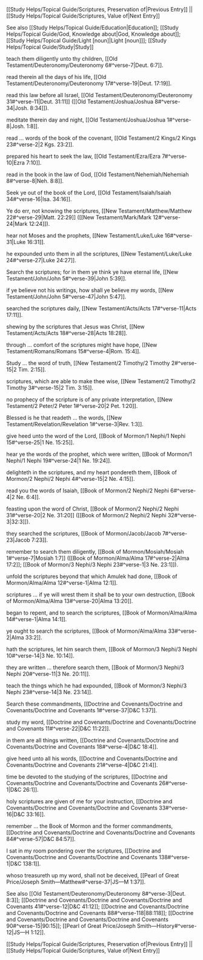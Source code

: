[[Study Helps/Topical Guide/Scriptures, Preservation of|Previous Entry]]  ||  [[Study Helps/Topical Guide/Scriptures, Value of|Next Entry]]

 See also [[Study Helps/Topical Guide/Education|Education]]; [[Study Helps/Topical Guide/God, Knowledge about|God, Knowledge about]]; [[Study Helps/Topical Guide/Light [noun]|Light [noun]]]; [[Study Helps/Topical Guide/Study|Study]]

 teach them diligently unto thy children, [[Old Testament/Deuteronomy/Deuteronomy 6#^verse-7|Deut. 6:7]].

 read therein all the days of his life, [[Old Testament/Deuteronomy/Deuteronomy 17#^verse-19|Deut. 17:19]].

 read this law before all Israel, [[Old Testament/Deuteronomy/Deuteronomy 31#^verse-11|Deut. 31:11]] ([[Old Testament/Joshua/Joshua 8#^verse-34|Josh. 8:34]]).

 meditate therein day and night, [[Old Testament/Joshua/Joshua 1#^verse-8|Josh. 1:8]].

 read ... words of the book of the covenant, [[Old Testament/2 Kings/2 Kings 23#^verse-2|2 Kgs. 23:2]].

 prepared his heart to seek the law, [[Old Testament/Ezra/Ezra 7#^verse-10|Ezra 7:10]].

 read in the book in the law of God, [[Old Testament/Nehemiah/Nehemiah 8#^verse-8|Neh. 8:8]].

 Seek ye out of the book of the Lord, [[Old Testament/Isaiah/Isaiah 34#^verse-16|Isa. 34:16]].

 Ye do err, not knowing the scriptures, [[New Testament/Matthew/Matthew 22#^verse-29|Matt. 22:29]] ([[New Testament/Mark/Mark 12#^verse-24|Mark 12:24]]).

 hear not Moses and the prophets, [[New Testament/Luke/Luke 16#^verse-31|Luke 16:31]].

 he expounded unto them in all the scriptures, [[New Testament/Luke/Luke 24#^verse-27|Luke 24:27]].

 Search the scriptures; for in them ye think ye have eternal life, [[New Testament/John/John 5#^verse-39|John 5:39]].

 if ye believe not his writings, how shall ye believe my words, [[New Testament/John/John 5#^verse-47|John 5:47]].

 searched the scriptures daily, [[New Testament/Acts/Acts 17#^verse-11|Acts 17:11]].

 shewing by the scriptures that Jesus was Christ, [[New Testament/Acts/Acts 18#^verse-28|Acts 18:28]].

 through ... comfort of the scriptures might have hope, [[New Testament/Romans/Romans 15#^verse-4|Rom. 15:4]].

 Study ... the word of truth, [[New Testament/2 Timothy/2 Timothy 2#^verse-15|2 Tim. 2:15]].

 scriptures, which are able to make thee wise, [[New Testament/2 Timothy/2 Timothy 3#^verse-15|2 Tim. 3:15]].

 no prophecy of the scripture is of any private interpretation, [[New Testament/2 Peter/2 Peter 1#^verse-20|2 Pet. 1:20]].

 Blessed is he that readeth ... the words, [[New Testament/Revelation/Revelation 1#^verse-3|Rev. 1:3]].

 give heed unto the word of the Lord, [[Book of Mormon/1 Nephi/1 Nephi 15#^verse-25|1 Ne. 15:25]].

 hear ye the words of the prophet, which were written, [[Book of Mormon/1 Nephi/1 Nephi 19#^verse-24|1 Ne. 19:24]].

 delighteth in the scriptures, and my heart pondereth them, [[Book of Mormon/2 Nephi/2 Nephi 4#^verse-15|2 Ne. 4:15]].

 read you the words of Isaiah, [[Book of Mormon/2 Nephi/2 Nephi 6#^verse-4|2 Ne. 6:4]].

 feasting upon the word of Christ, [[Book of Mormon/2 Nephi/2 Nephi 31#^verse-20|2 Ne. 31:20]] ([[Book of Mormon/2 Nephi/2 Nephi 32#^verse-3|32:3]]).

 they searched the scriptures, [[Book of Mormon/Jacob/Jacob 7#^verse-23|Jacob 7:23]].

 remember to search them diligently, [[Book of Mormon/Mosiah/Mosiah 1#^verse-7|Mosiah 1:7]] ([[Book of Mormon/Alma/Alma 17#^verse-2|Alma 17:2]]; [[Book of Mormon/3 Nephi/3 Nephi 23#^verse-1|3 Ne. 23:1]]).

 unfold the scriptures beyond that which Amulek had done, [[Book of Mormon/Alma/Alma 12#^verse-1|Alma 12:1]].

 scriptures ... if ye will wrest them it shall be to your own destruction, [[Book of Mormon/Alma/Alma 13#^verse-20|Alma 13:20]].

 began to repent, and to search the scriptures, [[Book of Mormon/Alma/Alma 14#^verse-1|Alma 14:1]].

 ye ought to search the scriptures, [[Book of Mormon/Alma/Alma 33#^verse-2|Alma 33:2]].

 hath the scriptures, let him search them, [[Book of Mormon/3 Nephi/3 Nephi 10#^verse-14|3 Ne. 10:14]].

 they are written ... therefore search them, [[Book of Mormon/3 Nephi/3 Nephi 20#^verse-11|3 Ne. 20:11]].

 teach the things which he had expounded, [[Book of Mormon/3 Nephi/3 Nephi 23#^verse-14|3 Ne. 23:14]].

 Search these commandments, [[Doctrine and Covenants/Doctrine and Covenants/Doctrine and Covenants 1#^verse-37|D&C 1:37]].

 study my word, [[Doctrine and Covenants/Doctrine and Covenants/Doctrine and Covenants 11#^verse-22|D&C 11:22]].

 in them are all things written, [[Doctrine and Covenants/Doctrine and Covenants/Doctrine and Covenants 18#^verse-4|D&C 18:4]].

 give heed unto all his words, [[Doctrine and Covenants/Doctrine and Covenants/Doctrine and Covenants 21#^verse-4|D&C 21:4]].

 time be devoted to the studying of the scriptures, [[Doctrine and Covenants/Doctrine and Covenants/Doctrine and Covenants 26#^verse-1|D&C 26:1]].

 holy scriptures are given of me for your instruction, [[Doctrine and Covenants/Doctrine and Covenants/Doctrine and Covenants 33#^verse-16|D&C 33:16]].

 remember ... the Book of Mormon and the former commandments, [[Doctrine and Covenants/Doctrine and Covenants/Doctrine and Covenants 84#^verse-57|D&C 84:57]].

 I sat in my room pondering over the scriptures, [[Doctrine and Covenants/Doctrine and Covenants/Doctrine and Covenants 138#^verse-1|D&C 138:1]].

 whoso treasureth up my word, shall not be deceived, [[Pearl of Great Price/Joseph Smith—Matthew#^verse-37|JS—M 1:37]].

 See also [[Old Testament/Deuteronomy/Deuteronomy 8#^verse-3|Deut. 8:3]]; [[Doctrine and Covenants/Doctrine and Covenants/Doctrine and Covenants 41#^verse-12|D&C 41:12]]; [[Doctrine and Covenants/Doctrine and Covenants/Doctrine and Covenants 88#^verse-118|88:118]]; [[Doctrine and Covenants/Doctrine and Covenants/Doctrine and Covenants 90#^verse-15|90:15]]; [[Pearl of Great Price/Joseph Smith—History#^verse-12|JS—H 1:12]].

[[Study Helps/Topical Guide/Scriptures, Preservation of|Previous Entry]]  ||  [[Study Helps/Topical Guide/Scriptures, Value of|Next Entry]]